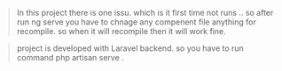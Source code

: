 > In this project there is one issu. which is it first time not runs .. so after run ng serve you have to chnage any compenent file anything for recompile. so when it will recompile then it will work fine.

> project is developed with Laravel backend. so you have to run command php artisan serve .
